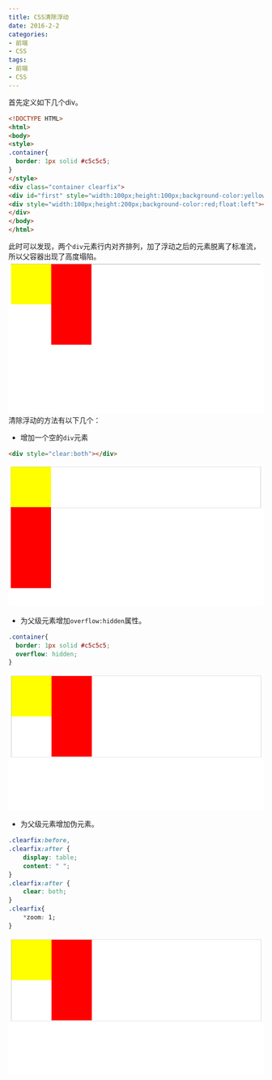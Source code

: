 ```yaml
---
title: CSS清除浮动
date: 2016-2-2
categories:
- 前端
- CSS
tags:
- 前端
- CSS
---
```

首先定义如下几个div。
``` html
<!DOCTYPE HTML>
<html>
<body>
<style>
.container{
  border: 1px solid #c5c5c5;
}
</style>
<div class="container clearfix">
<div id="first" style="width:100px;height:100px;background-color:yellow;float:left;"></div>
<div style="width:100px;height:200px;background-color:red;float:left"></div>
</div>
</body>
</html>
```
此时可以发现，两个``div``元素行内对齐排列，加了浮动之后的元素脱离了标准流，所以父容器出现了高度塌陷。
![图片1](CSS清除浮动/1.jpg)
清除浮动的方法有以下几个：
- 增加一个空的``div``元素
``` html
<div style="clear:both"></div>
```
![图片2](CSS清除浮动/2.jpg)
- 为父级元素增加``overflow:hidden``属性。
``` css
.container{
  border: 1px solid #c5c5c5;
  overflow: hidden;
}
```
![图片3](CSS清除浮动/3.jpg)
- 为父级元素增加伪元素。
``` css
.clearfix:before,
.clearfix:after {
    display: table;
    content: " ";
}
.clearfix:after {
    clear: both;
}
.clearfix{
    *zoom: 1;
}
```
![图片4](CSS清除浮动/4.jpg)